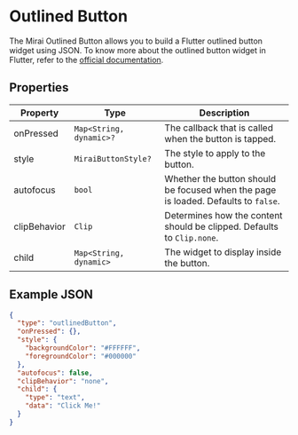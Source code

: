 # Outlined Button

The Mirai Outlined Button allows you to build a Flutter outlined button widget using JSON.
To know more about the outlined button widget in Flutter, refer to the [official documentation](https://api.flutter.dev/flutter/material/OutlinedButton-class.html).

## Properties

| Property      | Type                    | Description                                                                        |
|---------------|-------------------------|------------------------------------------------------------------------------------|
| onPressed     | `Map<String, dynamic>?` | The callback that is called when the button is tapped.                             |
| style         | `MiraiButtonStyle?`     | The style to apply to the button.                                                  |
| autofocus     | `bool`                  | Whether the button should be focused when the page is loaded. Defaults to `false`. |
| clipBehavior  | `Clip`                  | Determines how the content should be clipped. Defaults to `Clip.none`.             |
| child         | `Map<String, dynamic>`  | The widget to display inside the button.                                           |

## Example JSON

```json
{
  "type": "outlinedButton",
  "onPressed": {},
  "style": {
    "backgroundColor": "#FFFFFF",
    "foregroundColor": "#000000"
  },
  "autofocus": false,
  "clipBehavior": "none",
  "child": {
    "type": "text",
    "data": "Click Me!"
  }
}
```
